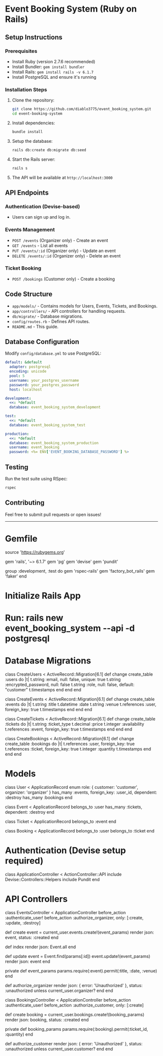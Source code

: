 # Event Booking System (Ruby on Rails)

## Setup Instructions

### Prerequisites
- Install Ruby (version 2.7.6 recommended)
- Install Bundler: `gem install bundler`
- Install Rails: `gem install rails -v 6.1.7`
- Install PostgreSQL and ensure it's running

### Installation Steps
1. Clone the repository:
   ```sh
   git clone https://github.com/diablo3775/event_booking_system.git
   cd event-booking-system
   ```
2. Install dependencies:
   ```sh
   bundle install
   ```
3. Setup the database:
   ```sh
   rails db:create db:migrate db:seed
   ```
4. Start the Rails server:
   ```sh
   rails s
   ```
5. The API will be available at `http://localhost:3000`

## API Endpoints

### Authentication (Devise-based)
- Users can sign up and log in.

### Events Management
- `POST /events` (Organizer only) - Create an event
- `GET /events` - List all events
- `PUT /events/:id` (Organizer only) - Update an event
- `DELETE /events/:id` (Organizer only) - Delete an event

### Ticket Booking
- `POST /bookings` (Customer only) - Create a booking

## Code Structure

- `app/models/` - Contains models for Users, Events, Tickets, and Bookings.
- `app/controllers/` - API controllers for handling requests.
- `db/migrate/` - Database migrations.
- `config/routes.rb` - Defines API routes.
- `README.md` - This guide.

## Database Configuration

Modify `config/database.yml` to use PostgreSQL:
```yml
default: &default
  adapter: postgresql
  encoding: unicode
  pool: 5
  username: your_postgres_username
  password: your_postgres_password
  host: localhost

development:
  <<: *default
  database: event_booking_system_development

test:
  <<: *default
  database: event_booking_system_test

production:
  <<: *default
  database: event_booking_system_production
  username: event_booking
  password: <%= ENV['EVENT_BOOKING_DATABASE_PASSWORD'] %>
```

## Testing
Run the test suite using RSpec:
```sh
rspec
```

## Contributing
Feel free to submit pull requests or open issues!

---

# Gemfile
source 'https://rubygems.org'

gem 'rails', '~> 6.1.7'
gem 'pg'
gem 'devise'
gem 'pundit'

group :development, :test do
  gem 'rspec-rails'
  gem 'factory_bot_rails'
  gem 'faker'
end

# Initialize Rails App
# Run: rails new event_booking_system --api -d postgresql

# Database Migrations
class CreateUsers < ActiveRecord::Migration[6.1]
  def change
    create_table :users do |t|
      t.string :email, null: false, unique: true
      t.string :encrypted_password, null: false
      t.string :role, null: false, default: "customer"
      t.timestamps
    end
  end
end

class CreateEvents < ActiveRecord::Migration[6.1]
  def change
    create_table :events do |t|
      t.string :title
      t.datetime :date
      t.string :venue
      t.references :user, foreign_key: true
      t.timestamps
    end
  end
end

class CreateTickets < ActiveRecord::Migration[6.1]
  def change
    create_table :tickets do |t|
      t.string :ticket_type
      t.decimal :price
      t.integer :availability
      t.references :event, foreign_key: true
      t.timestamps
    end
  end
end

class CreateBookings < ActiveRecord::Migration[6.1]
  def change
    create_table :bookings do |t|
      t.references :user, foreign_key: true
      t.references :ticket, foreign_key: true
      t.integer :quantity
      t.timestamps
    end
  end
end

# Models
class User < ApplicationRecord
  enum role: { customer: 'customer', organizer: 'organizer' }
  has_many :events, foreign_key: :user_id, dependent: :destroy
  has_many :bookings
end

class Event < ApplicationRecord
  belongs_to :user
  has_many :tickets, dependent: :destroy
end

class Ticket < ApplicationRecord
  belongs_to :event
end

class Booking < ApplicationRecord
  belongs_to :user
  belongs_to :ticket
end

# Authentication (Devise setup required)
class ApplicationController < ActionController::API
  include Devise::Controllers::Helpers
  include Pundit
end

# API Controllers
class EventsController < ApplicationController
  before_action :authenticate_user!
  before_action :authorize_organizer, only: [:create, :update, :destroy]

  def create
    event = current_user.events.create!(event_params)
    render json: event, status: :created
  end

  def index
    render json: Event.all
  end

  def update
    event = Event.find(params[:id])
    event.update!(event_params)
    render json: event
  end

  private
  def event_params
    params.require(:event).permit(:title, :date, :venue)
  end
  
def authorize_organizer
    render json: { error: 'Unauthorized' }, status: :unauthorized unless current_user.organizer?
  end
end

class BookingsController < ApplicationController
  before_action :authenticate_user!
  before_action :authorize_customer, only: [:create]

  def create
    booking = current_user.bookings.create!(booking_params)
    render json: booking, status: :created
  end

  private
  def booking_params
    params.require(:booking).permit(:ticket_id, :quantity)
  end

  def authorize_customer
    render json: { error: 'Unauthorized' }, status: :unauthorized unless current_user.customer?
  end
end
